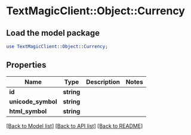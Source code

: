 # TextMagicClient::Object::Currency

## Load the model package
```perl
use TextMagicClient::Object::Currency;
```

## Properties
Name | Type | Description | Notes
------------ | ------------- | ------------- | -------------
**id** | **string** |  | 
**unicode_symbol** | **string** |  | 
**html_symbol** | **string** |  | 

[[Back to Model list]](../README.md#documentation-for-models) [[Back to API list]](../README.md#documentation-for-api-endpoints) [[Back to README]](../README.md)


